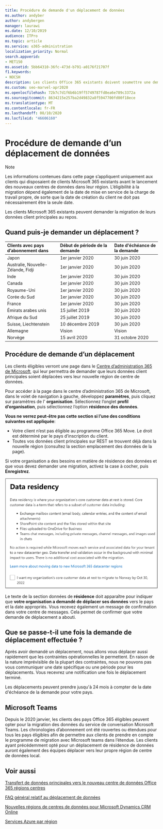```yaml
---
title: Procédure de demande d'un déplacement de données
ms.author: andyber
author: andybergen
manager: laurawi
ms.date: 12/10/2019
audience: ITPro
ms.topic: article
ms.service: o365-administration
localization_priority: Normal
search.appverid:
- MET150
ms.assetid: 5bb64310-36fc-473d-b791-a0176f21707f
f1.keywords:
- NOCSH
description: Les clients Office 365 existants doivent soumettre une demande avant la date d’échéance de leur pays pour que leurs données Microsoft 365 services soient déplacées vers leur nouvelle région géographique.
ms.custom: seo-marvel-apr2020
ms.openlocfilehash: 72b7c7d1f6b6b19ff5749787fd8ea6e789c3372a
ms.sourcegitcommit: 8634215e257ba2d49832a8f5947700fd00f18ece
ms.translationtype: MT
ms.contentlocale: fr-FR
ms.lasthandoff: 08/10/2020
ms.locfileid: "46606160"
---
```

# <a name="how-to-request-your-data-move"></a>Procédure de demande d’un déplacement de données

> [!NOTE]
> Les informations contenues dans cette page s’appliquent uniquement aux clients qui disposaient de clients Microsoft 365 existants avant le lancement des nouveaux centres de données dans leur région. L’éligibilité à la migration dépend également de la date de mise en service de la charge de travail propre, de sorte que la date de création du client ne doit pas nécessairement être la seule date.
  
Les clients Microsoft 365 existants peuvent demander la migration de leurs données client principales au repos.  
  
## <a name="when-can-i-request-a-move"></a>Quand puis-je demander un déplacement ?

|**Clients avec pays d’abonnement dans**|**Début de période de la demande**|**Date d'échéance de la demande**|
|:-----|:-----|:-----|
|Japon  <br/> |1er janvier 2020  <br/> |30 juin 2020  <br/> |
|Australie, Nouvelle-Zélande, Fidji  <br/> |1er janvier 2020  <br/> |30 juin 2020  <br/> |
|Inde  <br/> |1er janvier 2020  <br/> |30 juin 2020  <br/> |
|Canada  <br/> |1er janvier 2020  <br/> |30 juin 2020  <br/> |
|Royaume-Uni  <br/> |1er janvier 2020  <br/> |30 juin 2020  <br/> |
|Corée du Sud  <br/> |1er janvier 2020  <br/> |30 juin 2020  <br/> |
|France  <br/> |1er janvier 2020  <br/> |30 juin 2020  <br/> |
|Émirats arabes unis  <br/> |15 juillet 2019  <br/> |30 juin 2020  <br/> |
|Afrique du Sud  <br/> |25 juillet 2019  <br/> |30 juin 2020  <br/> |
|Suisse, Liechtenstein  <br/> |10 décembre 2019  <br/> |30 juin 2020  <br/> |
|Allemagne  <br/> |Vision  <br/> |Vision  <br/> |
|Norvège  <br/> |15 avril 2020  <br/> |31 octobre 2020  <br/> |
   
## <a name="how-to-request-a-move"></a>Procédure de demande d’un déplacement

Les clients éligibles verront une page dans le [Centre d’administration 365 de Microsoft](https://aka.ms/365admin), qui leur permettra de demander que leurs données client principales soient déplacées vers leur nouvelle région de centre de données.  
  
Pour accéder à la page dans le centre d’administration 365 de Microsoft, dans le volet de navigation à gauche, développez **paramètres**, puis cliquez sur paramètres de l' **organisation**.
Sélectionnez l’onglet **profil d’organisation**, puis sélectionnez l’option **résidence des données**.
  
**Vous ne verrez peut-être pas cette section si l’une des conditions suivantes est appliquée**:
- Votre client n’est pas éligible au programme Office 365 Move.  Le droit est déterminé par le pays d’inscription du client.
- Toutes vos données client principales sur REST se trouvent déjà dans la nouvelle région (consultez la section emplacement des données de la page). 
  
Si votre organisation a des besoins en matière de résidence des données et que vous devez demander une migration, activez la case à cocher, puis **Enregistrez**.
  
![Écran de l'action d'abonnement dans le centre de données](media/dataresidencyflyoutae.jpg)
  
Le texte de la section données de **résidence** doit apparaître pour indiquer que **votre organisation a demandé de déplacer ses données** vers le pays et la date appropriés. Vous recevez également un message de confirmation dans votre centre de messages. Cela permet de confirmer que votre demande de déplacement a abouti. 


  
## <a name="what-happens-after-requesting-a-move"></a>Que se passe-t-il une fois la demande de déplacement effectuée ?

Après avoir demandé un déplacement, nous allons vous déplacer aussi rapidement que les contraintes opérationnelles le permettent. En raison de la nature imprévisible de la plupart des contraintes, nous ne pouvons pas vous communiquer une date spécifique ou une période pour les déplacements. Vous recevrez une notification une fois le déplacement terminé.
  
Les déplacements peuvent prendre jusqu'à 24 mois à compter de la date d'échéance de la demande pour votre pays.
  
## <a name="microsoft-teams"></a>Microsoft Teams

Depuis le 2020 janvier, les clients des pays Office 365 éligibles peuvent opter pour la migration des données du service de conversation Microsoft Teams.  Les chronologies d’abonnement ont été rouvertes ou étendues pour tous les pays éligibles afin de permettre aux clients de prendre en compte le programme de migration avec Microsoft teams dans l’étendue. Les clients ayant précédemment opté pour un déplacement de résidence de données auront également des équipes déplacer vers leur propre région de centre de données local.

## <a name="related-topics"></a>Voir aussi

[Transfert de données principales vers le nouveau centre de données Office 365 régions centres](moving-data-to-new-datacenter-geos.md)

[FAQ général relatif au déplacement de données](data-move-faq.md)

[Nouvelles régions de centres de données pour Microsoft Dynamics CRM Online](https://go.microsoft.com/fwlink/p/?Linkid=615924)
  
[Services Azure par région](https://azure.microsoft.com/regions/)
  

